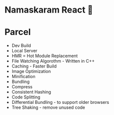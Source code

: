 # Namaskaram React 🚀
# Parcel
- Dev Build
- Local Server
- HMR = Hot Module Replacement
- File Watching Algorothm - Written in C++
- Caching - Faster Build
- Image Optimization
- Minification
- Bundling
- Compress
- Consistent Hashing
- Code Splitting
- Differential Bundling - to support older browsers
- Tree Shaking - remove unused code
